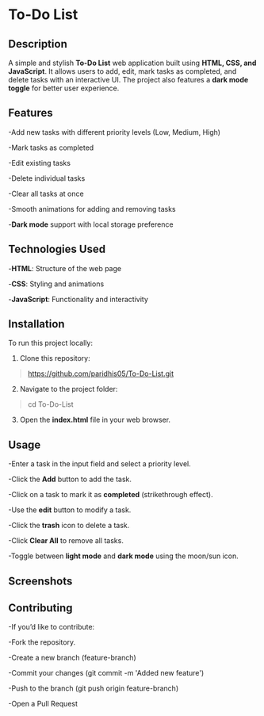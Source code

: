 # To-Do List

## Description

A simple and stylish **To-Do List** web application built using **HTML, CSS, and JavaScript**. It allows users to add, edit, mark tasks as completed, and delete tasks with an interactive UI. The project also features a **dark mode toggle** for better user experience.

## Features

-Add new tasks with different priority levels (Low, Medium, High)

-Mark tasks as completed

-Edit existing tasks

-Delete individual tasks

-Clear all tasks at once

-Smooth animations for adding and removing tasks

-**Dark mode** support with local storage preference

## Technologies Used

-**HTML**: Structure of the web page

-**CSS**: Styling and animations

-**JavaScript**: Functionality and interactivity

## Installation

To run this project locally:

1. Clone this repository:
  > https://github.com/paridhis05/To-Do-List.git

2. Navigate to the project folder:
  > cd To-Do-List

3. Open the **index.html** file in your web browser.

## Usage

-Enter a task in the input field and select a priority level.

-Click the **Add** button to add the task.

-Click on a task to mark it as **completed** (strikethrough effect).

-Use the **edit** button to modify a task.

-Click the **trash** icon to delete a task.

-Click **Clear All** to remove all tasks.

-Toggle between **light mode** and **dark mode** using the moon/sun icon.

## Screenshots

## Contributing

-If you’d like to contribute:

-Fork the repository.

-Create a new branch (feature-branch)

-Commit your changes (git commit -m 'Added new feature')

-Push to the branch (git push origin feature-branch)

-Open a Pull Request
